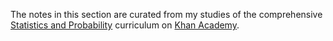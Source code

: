 The notes in this section are curated from my studies of the comprehensive [Statistics and Probability](https://www.khanacademy.org/math/statistics-probability) curriculum on [Khan Academy](https://www.khanacademy.org/).
